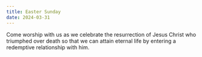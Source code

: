 ```yaml
---
title: Easter Sunday
date: 2024-03-31
---
```


Come worship with us as we celebrate the resurrection of Jesus Christ who triumphed over death so that we can attain eternal life by entering a redemptive relationship with him.
